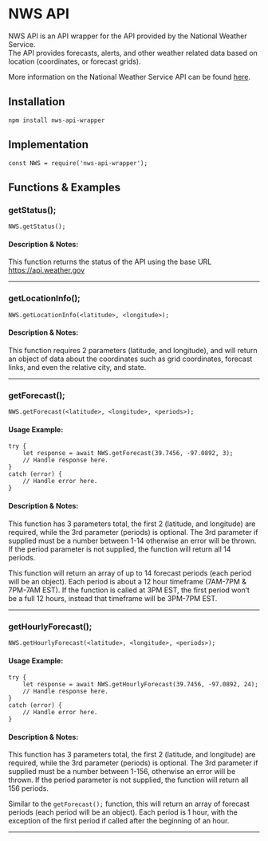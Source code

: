 # NWS API
NWS API is an API wrapper for the API provided by the National Weather Service.<br> 
The API provides forecasts, alerts, and other weather related data based on location (coordinates, or forecast grids).

More information on the National Weather Service API can be found [here](https://www.weather.gov/documentation/services-web-api?prevfmt=application%2Fcap%2Bxml&prevopt=id%3DNWS-IDP-PROD-4105466).

## Installation
`npm install nws-api-wrapper`

## Implementation

`const NWS = require('nws-api-wrapper');`

## Functions & Examples
### getStatus();
`NWS.getStatus();`

#### Description & Notes:
This function returns the status of the API using the base URL https://api.weather.gov

---

### getLocationInfo();
`NWS.getLocationInfo(<latitude>, <longitude>);`

#### Description & Notes:
This function requires 2 parameters (latitude, and longitude), and will return an object of data about the coordinates such as grid coordinates, 
forecast links, and even the relative city, and state.

---

### getForecast();
`NWS.getForecast(<latitude>, <longitude>, <periods>);`

#### Usage Example:
```
try {
    let response = await NWS.getForecast(39.7456, -97.0892, 3);
    // Handle response here.
}
catch (error) {
    // Handle error here.
}
```

#### Description & Notes:
This function has 3 parameters total, the first 2 (latitude, and longitude) are required, while the 3rd parameter (periods) is optional. The 3rd parameter if supplied must be a number between 1-14 otherwise an error will be thrown. If the period parameter is not supplied, the function will return all 14 periods.

This function will return an array of up to 14 forecast periods (each period will be an object). Each period is about a 12 hour timeframe (7AM-7PM & 7PM-7AM EST). If the function is called at 3PM EST, the first period won’t be a full 12 hours, instead that timeframe will be 3PM-7PM EST.

---

### getHourlyForecast();
`NWS.getHourlyForecast(<latitude>, <longitude>, <periods>);`

#### Usage Example:
```
try {
    let response = await NWS.getHourlyForecast(39.7456, -97.0892, 24);
    // Handle response here.
}
catch (error) {
    // Handle error here.
}
```

#### Description & Notes:
This function has 3 parameters total, the first 2 (latitude, and longitude) are required, while the 3rd parameter (periods) is optional. The 3rd parameter if supplied must be a number between 1-156, otherwise an error will be thrown. If the period parameter is not supplied, the function will return all 156 periods.

Similar to the `getForecast();` function, this will return an array of forecast periods (each period will be an object). Each period is 1 hour, with the exception of the first period if called after
the beginning of an hour.

---